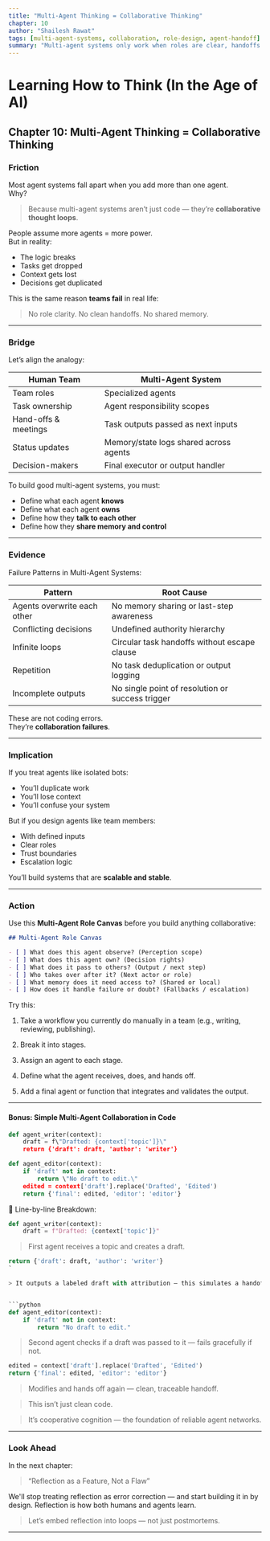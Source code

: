 ```yaml
---
title: "Multi-Agent Thinking = Collaborative Thinking"
chapter: 10
author: "Shailesh Rawat"
tags: [multi-agent-systems, collaboration, role-design, agent-handoff]
summary: "Multi-agent systems only work when roles are clear, handoffs are clean, and memory is shared. This chapter maps how team dynamics mirror agent logic — and how to design both with intent."
---
```


# Learning How to Think (In the Age of AI)

## Chapter 10: Multi-Agent Thinking = Collaborative Thinking

### Friction

Most agent systems fall apart when you add more than one agent.  
Why?

> Because multi-agent systems aren’t just code — they’re **collaborative thought loops**.

People assume more agents = more power.  
But in reality:
- The logic breaks  
- Tasks get dropped  
- Context gets lost  
- Decisions get duplicated

This is the same reason **teams fail** in real life:
> No role clarity. No clean handoffs. No shared memory.

---

### Bridge

Let’s align the analogy:

| Human Team              | Multi-Agent System                       |
|-------------------------|------------------------------------------|
| Team roles              | Specialized agents                       |
| Task ownership          | Agent responsibility scopes              |
| Hand-offs & meetings    | Task outputs passed as next inputs       |
| Status updates          | Memory/state logs shared across agents   |
| Decision-makers         | Final executor or output handler         |

To build good multi-agent systems, you must:
- Define what each agent **knows**  
- Define what each agent **owns**  
- Define how they **talk to each other**  
- Define how they **share memory and control**

---

### Evidence

Failure Patterns in Multi-Agent Systems:

| Pattern                        | Root Cause                                         |
|-------------------------------|----------------------------------------------------|
| Agents overwrite each other   | No memory sharing or last-step awareness          |
| Conflicting decisions         | Undefined authority hierarchy                     |
| Infinite loops                | Circular task handoffs without escape clause      |
| Repetition                    | No task deduplication or output logging           |
| Incomplete outputs            | No single point of resolution or success trigger  |

These are not coding errors.  
They’re **collaboration failures**.

---

### Implication

If you treat agents like isolated bots:
- You’ll duplicate work  
- You’ll lose context  
- You’ll confuse your system

But if you design agents like team members:
- With defined inputs  
- Clear roles  
- Trust boundaries  
- Escalation logic

You’ll build systems that are **scalable and stable**.

---

### Action

Use this **Multi-Agent Role Canvas** before you build anything collaborative:

```markdown
## Multi-Agent Role Canvas

- [ ] What does this agent observe? (Perception scope)
- [ ] What does this agent own? (Decision rights)
- [ ] What does it pass to others? (Output / next step)
- [ ] Who takes over after it? (Next actor or role)
- [ ] What memory does it need access to? (Shared or local)
- [ ] How does it handle failure or doubt? (Fallbacks / escalation)
```

Try this:

1. Take a workflow you currently do manually in a team (e.g., writing, reviewing, publishing).


2. Break it into stages.


3. Assign an agent to each stage.


4. Define what the agent receives, does, and hands off.


5. Add a final agent or function that integrates and validates the output.




---

#### Bonus: Simple Multi-Agent Collaboration in Code

```python
def agent_writer(context):
    draft = f\"Drafted: {context['topic']}\"
    return {'draft': draft, 'author': 'writer'}

def agent_editor(context):
    if 'draft' not in context:
        return \"No draft to edit.\"
    edited = context['draft'].replace('Drafted', 'Edited')
    return {'final': edited, 'editor': 'editor'}
```

🧠 Line-by-line Breakdown:

```python
def agent_writer(context):
    draft = f"Drafted: {context['topic']}"
```

> First agent receives a topic and creates a draft.


```python
return {'draft': draft, 'author': 'writer'}
`

> It outputs a labeled draft with attribution — this simulates a handoff.


```python
def agent_editor(context):
    if 'draft' not in context:
        return "No draft to edit."
```

> Second agent checks if a draft was passed to it — fails gracefully if not.


```python
edited = context['draft'].replace('Drafted', 'Edited')
return {'final': edited, 'editor': 'editor'}
```

> Modifies and hands off again — clean, traceable handoff.



> This isn’t just clean code.

> It’s cooperative cognition — the foundation of reliable agent networks.


---

### Look Ahead

In the next chapter:

> “Reflection as a Feature, Not a Flaw”



We'll stop treating reflection as error correction — and start building it in by design.
Reflection is how both humans and agents learn.

> Let’s embed reflection into loops — not just postmortems.




---
